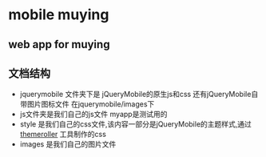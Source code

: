 ﻿mobile muying
============

web app for muying
-------------


文档结构
-------------
- jquerymobile 文件夹下是 jQueryMobile的原生js和css 还有jQueryMobile自带图片图标文件 在jquerymobile/images下
- js文件夹是我们自己的js文件 myapp是测试用的
- style 是我们自己的css文件,该内容一部分是jQueryMobile的主题样式,通过[themeroller](http://jquerymobile.com/themeroller/) 工具制作的css
- images 是我们自己的图片文件
